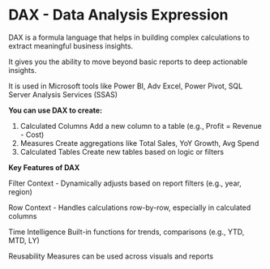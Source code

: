 # DAX  - Data Analysis Expression

DAX is a formula language that helps in building complex calculations to  extract meaningful business insights.

It gives you the ability to move beyond basic reports to deep actionable insights.

It is used in Microsoft tools like Power BI, Adv Excel, Power Pivot, SQL Server Analysis Services (SSAS)

**You can use DAX to create:**

1. Calculated Columns	Add a new column to a table (e.g., Profit = Revenue - Cost)
2. Measures	Create aggregations like Total Sales, YoY Growth, Avg Spend
3. Calculated Tables	Create new tables based on logic or filters

**Key Features of DAX**

Filter Context -	Dynamically adjusts based on report filters (e.g., year, region)

Row Context - Handles calculations row-by-row, especially in calculated columns

Time Intelligence	Built-in functions for trends, comparisons (e.g., YTD, MTD, LY)

Reusability	Measures can be used across visuals and reports

